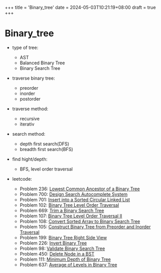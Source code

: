 +++
title = 'Binary_tree'
date = 2024-05-03T10:21:19+08:00
draft = true
+++

# Binary_tree

- type of tree:

  - AST
  - Balanced Binary Tree
  - Binary Search Tree

- traverse binary tree:

  - preorder
  - inorder
  - postorder

- traverse method:

  - recursive
  - iterativ

- search method:

  - depth first search(DFS)
  - breadth first search(BFS)

- find hight/depth:

  - BFS, level order traversal

- leetcode:
  - Problem 236: [Lowest Common Ancestor of a Binary Tree](https://leetcode.com/problems/lowest-common-ancestor-of-a-binary-tree/)
  - Problem 700: [Design Search Autocomplete System](https://leetcode.com/problems/design-search-autocomplete-system/)
  - Problem 701: [Insert into a Sorted Circular Linked List](https://leetcode.com/problems/insert-into-a-sorted-circular-linked-list/)
  - Problem 102: [Binary Tree Level Order Traversal](https://leetcode.com/problems/binary-tree-level-order-traversal/)
  - Problem 669: [Trim a Binary Search Tree](https://leetcode.com/problems/trim-a-binary-search-tree/)
  - Problem 107: [Binary Tree Level Order Traversal II](https://leetcode.com/problems/binary-tree-level-order-traversal-ii/)
  - Problem 108: [Convert Sorted Array to Binary Search Tree](https://leetcode.com/problems/convert-sorted-array-to-binary-search-tree/)
  - Problem 105: [Construct Binary Tree from Preorder and Inorder Traversal](https://leetcode.com/problems/construct-binary-tree-from-preorder-and-inorder-traversal/)
  - Problem 199: [Binary Tree Right Side View](https://leetcode.com/problems/binary-tree-right-side-view/)
  - Problem 226: [Invert Binary Tree](https://leetcode.com/problems/invert-binary-tree/)
  - Problem 98: [Validate Binary Search Tree](https://leetcode.com/problems/validate-binary-search-tree/)
  - Problem 450: [Delete Node in a BST](https://leetcode.com/problems/delete-node-in-a-bst/)
  - Problem 111: [Minimum Depth of Binary Tree](https://leetcode.com/problems/minimum-depth-of-binary-tree/)
  - Problem 637: [Average of Levels in Binary Tree](https://leetcode.com/problems/average-of-levels-in-binary-tree/)

